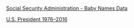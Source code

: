 [Social Security Administration - Baby Names Data](https://www.ssa.gov/oact/babynames/limits.html)

[U.S. President 1976–2016](https://dataverse.harvard.edu/dataset.xhtml?persistentId=doi:10.7910/DVN/42MVDX)
